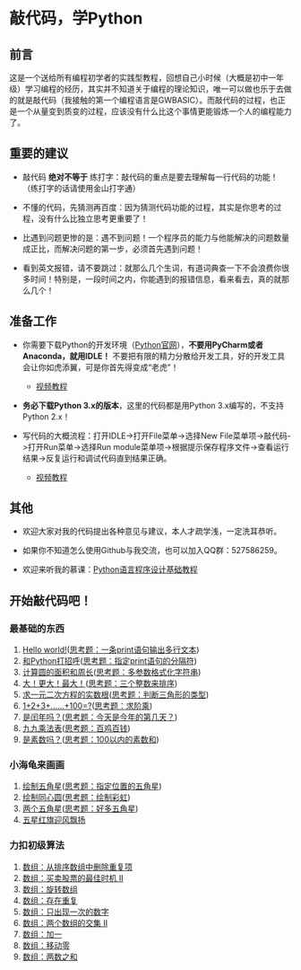 # 敲代码，学Python

## 前言

这是一个送给所有编程初学者的实践型教程，回想自己小时候（大概是初中一年级）学习编程的经历，其实并不知道关于编程的理论知识，唯一可以做也乐于去做的就是敲代码（我接触的第一个编程语言是GWBASIC）。而敲代码的过程，也正是一个从量变到质变的过程，应该没有什么比这个事情更能锻炼一个人的编程能力了。

## 重要的建议

- 敲代码 **绝对不等于** 练打字：敲代码的重点是要去理解每一行代码的功能！（练打字的话请使用金山打字通）

- 不懂的代码，先猜测再百度：因为猜测代码功能的过程，其实是你思考的过程，没有什么比独立思考更重要了！

- 比遇到问题更惨的是：遇不到问题！一个程序员的能力与他能解决的问题数量成正比，而解决问题的第一步，必须首先遇到问题！

- 看到英文报错，请不要跳过：就那么几个生词，有道词典查一下不会浪费你很多时间！特别是，一段时间之内，你能遇到的报错信息，看来看去，真的就那么几个！

## 准备工作

- 你需要下载Python的开发环境（[Python官网](http://www.python.org)），**不要用PyCharm或者Anaconda，就用IDLE！** 不要把有限的精力分散给开发工具，好的开发工具会让你如虎添翼，可是你首先得变成“老虎”！

    - [视频教程](https://v.youku.com/v_show/id_XMzQxNzY3MjU4OA==.html)

- **务必下载Python 3.x的版本**，这里的代码都是用Python 3.x编写的，不支持Python 2.x！

- 写代码的大概流程：打开IDLE->打开File菜单->选择New File菜单项->敲代码->打开Run菜单->选择Run module菜单项->根据提示保存程序文件->查看运行结果->反复运行和调试代码直到结果正确。

    - [视频教程](https://v.youku.com/v_show/id_XMzY5NDA1ODAwNA==.html)

## 其他

- 欢迎大家对我的代码提出各种意见与建议，本人才疏学浅，一定洗耳恭听。

- 如果你不知道怎么使用Github与我交流，也可以加入QQ群：527586259。

- 欢迎来听我的慕课：[Python语言程序设计基础教程](https://www.icourse163.org/learn/NJUPT-1003215002)

## 开始敲代码吧！

### 最基础的东西
1. [Hello world!](Code/Basic/Basic01.py)([思考题：一条print语句输出多行文本](Code/Basic/Basic01_a.py))
2. [和Python打招呼](Code/Basic/Basic02.py)([思考题：指定print语句的分隔符](Code/Basic/Basic02_a.py))
3. [计算圆的面积和周长](Code/Basic/Basic03.py)([思考题：多参数格式化字符串](Code/Basic/Basic03_a.py))
4. [大！更大！最大！](Code/Basic/Basic04.py)([思考题：三个整数来排序](Code/Basic/Basic04_a.py))
7. [求一元二次方程的实数根](Code/Basic/Basic07.py)([思考题：判断三角形的类型](Code/Basic/Basic07_a.py))
5. [1+2+3+……+100=?](Code/Basic/Basic05.py)([思考题：求阶乘](Code/Basic/Basic05_a.py))
6. [是闰年吗？](Code/Basic/Basic06.py)([思考题：今天是今年的第几天？](Code/Basic/Basic06_a.py))
8. [九九乘法表](Code/Basic/Basic08.py)([思考题：百鸡百钱](Code/Basic/Basic08_a.py))
9. [是素数吗？](Code/Basic/Basic09.py)([思考题：100以内的素数和](Code/Basic/Basic09_a.py))

### 小海龟来画画
1. [绘制五角星](Code/Turtle/Turtle01.py)([思考题：指定位置的五角星](Code/Turtle/Turtle01_a.py))
2. [绘制同心圆](Code/Turtle/Turtle02.py)([思考题：绘制彩虹](Code/Turtle/Turtle02_a.py))
3. [两个五角星](Code/Turtle/Turtle03.py)([思考题：好多五角星](Code/Turtle/Turtle03_a.py))
4. [五星红旗迎风飘扬](Code/Turtle/Turtle04.py)

### 力扣初级算法
1. [数组：从排序数组中删除重复项](Code/Leetcode/top-interview-questions-easy/Array21.py)
2. [数组：买卖股票的最佳时机 II](Code/Leetcode/top-interview-questions-easy/Array22.py)
3. [数组：旋转数组](Code/Leetcode/top-interview-questions-easy/Array23.py)
4. [数组：存在重复](Code/Leetcode/top-interview-questions-easy/Array24.py)
5. [数组：只出现一次的数字](Code/Leetcode/top-interview-questions-easy/Array25.py)
6. [数组：两个数组的交集 II](Code/Leetcode/top-interview-questions-easy/Array26.py)
7. [数组：加一](Code/Leetcode/top-interview-questions-easy/Array27.py)
8. [数组：移动零](Code/Leetcode/top-interview-questions-easy/Array28.py)
9. [数组：两数之和](Code/Leetcode/top-interview-questions-easy/Array29.py)